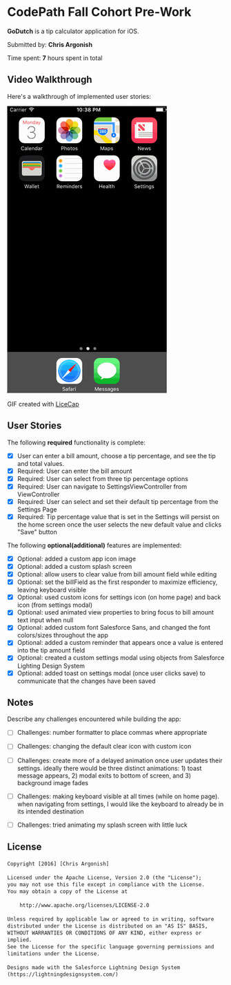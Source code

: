 # CodePath Fall Cohort Pre-Work

**GoDutch** is a tip calculator application for iOS.

Submitted by: **Chris Argonish**

Time spent: **7** hours spent in total

## Video Walkthrough 

Here's a walkthrough of implemented user stories:

<img src='GoDutchDemo.gif' title='Demo' width='' alt='Demo' />

GIF created with [LiceCap](http://www.cockos.com/licecap/)


## User Stories

The following **required** functionality is complete:
* [x] User can enter a bill amount, choose a tip percentage, and see the tip and total values.
* [x] Required: User can enter the bill amount
* [x] Required: User can select from three tip percentage options
* [x] Required: User can navigate to SettingsViewController from ViewController
* [x] Required: User can select and set their default tip percentage from the Settings Page
* [x] Required: Tip percentage value that is set in the Settings will persist on the home screen once the user selects the new default value and clicks "Save" button

The following **optional(additional)** features are implemented:
* [x] Optional: added a custom app icon image
* [x] Optional: added a custom splash screen
* [x] Optional: allow users to clear value from bill amount field while editing
* [x] Optional: set the billField as the first responder to maximize efficiency, leaving keyboard visible 
* [x] Optional: used custom icons for settings icon (on home page) and back icon (from settings modal)
* [x] Optional: used animated view properties to bring focus to bill amount text input when null
* [x] Optional: added custom font Salesforce Sans, and changed the font colors/sizes throughout the app
* [x] Optional: added a custom reminder that appears once a value is entered into the tip amount field
* [x] Optional: created a custom settings modal using objects from Salesforce Lighting Design System 
* [x] Optional: added toast on settings modal (once user clicks save) to communicate that the changes have been saved

## Notes

Describe any challenges encountered while building the app:
- [ ] Challenges: number formatter to place commas where appropriate
- [ ] Challenges: changing the default clear icon with custom icon
- [ ] Challenges: create more of a delayed animation once user updates their settings. ideally there would be three distinct animations: 1) toast message appears, 2) modal exits to bottom of screen, and 3) background image fades
- [ ] Challenges: making keyboard visible at all times (while on home page). when navigating from settings, I would like the keyboard to already be in its intended destination
- [ ] Challenges: tried animating my splash screen with little luck



## License

    Copyright [2016] [Chris Argonish]

    Licensed under the Apache License, Version 2.0 (the "License");
    you may not use this file except in compliance with the License.
    You may obtain a copy of the License at

        http://www.apache.org/licenses/LICENSE-2.0

    Unless required by applicable law or agreed to in writing, software
    distributed under the License is distributed on an "AS IS" BASIS,
    WITHOUT WARRANTIES OR CONDITIONS OF ANY KIND, either express or implied.
    See the License for the specific language governing permissions and
    limitations under the License.
    
    Designs made with the Salesforce Lightning Design System (https://lightningdesignsystem.com/)
